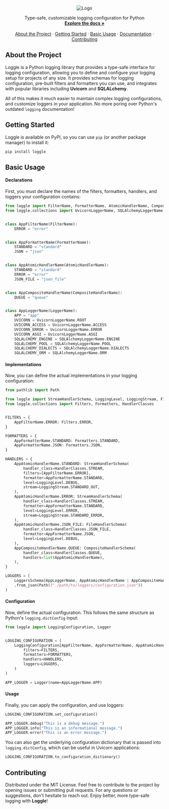 <a id="readme-top"></a> 



<!-- PROJECT SUMMARY -->
<br />
<div align="center">
  <img src="https://i.imgur.com/LlNYjX4.gif/" alt="Logo">
  <p align="center">
    Type-safe, customizable logging configuration for Python
    <br />
    <a href="https://github.com/Kieran-Lock/loggle/"><strong>Explore the docs »</strong></a>
    <br />
    <br />
    <a href="#about-the-project">About the Project</a>
    ·
    <a href="#getting-started">Getting Started</a>
    ·
    <a href="#basic-usage">Basic Usage</a>
    ·
    <a href="https://github.com/Kieran-Lock/loggle/">Documentation</a>
    ·
    <a href="#contributing">Contributing</a>
  </p>
</div>



<!-- ABOUT THE PROJECT -->
## About the Project

Loggle is a Python logging library that provides a type-safe interface for logging configuration, allowing you to define and configure your logging setup for projects of any size. It provides schemas for logging configuration, pre-built filters and formatters you can use, and integrates with popular libraries including **Uvicorn** and **SQLALchemy**.

All of this makes it much easier to maintain complex logging configurations, and customize loggers in your application. No more poring over Python's outdated `logging` documentation!



<!-- GETTING STARTED -->
## Getting Started

Loggle is available on PyPI, so you can use `pip` (or another package manager) to install it:
```bash
pip install loggle
```



<!-- BASIC USAGE -->
## Basic Usage

#### Declarations

First, you must declare the names of the filters, formatters, handlers, and loggers your configuration contains:
```python
from loggle import FilterName, FormatterName, AtomicHandlerName, CompositeHandlerName
from loggle.collections import UvicornLoggerName, SQLAlchemyLoggerName


class AppFilterName(FilterName):
    ERROR = "error"


class AppFormatterName(FormatterName):
    STANDARD = "standard"
    JSON = "json"


class AppAtomicHandlerName(AtomicHandlerName):
    STANDARD = "standard"
    ERROR = "error"
    JSON_FILE = "json_file"


class AppCompositeHandlerName(CompositeHandlerName):
    QUEUE = "queue"


class AppLoggerName(LoggerName):
    APP = "app"
    UVICORN = UvicornLoggerName.ROOT
    UVICORN_ACCESS = UvicornLoggerName.ACCESS
    UVICORN_ERROR = UvicornLoggerName.ERROR
    UVICORN_ASGI = UvicornLoggerName.ASGI
    SQLALCHEMY_ENGINE = SQLAlchemyLoggerName.ENGINE
    SQLALCHEMY_POOL = SQLAlchemyLoggerName.POOL
    SQLALCHEMY_DIALECTS = SQLAlchemyLoggerName.DIALECTS
    SQLALCHEMY_ORM = SQLAlchemyLoggerName.ORM
```

#### Implementations

Now, you can define the actual implementations in your logging configuration:
```python
from pathlib import Path

from loggle import StreamHandlerSchema, LoggingLevel, LoggingStream, FileHandlerSchema, CompositeHandlerSchema, LoggersSchema
from loggle.collections import Filters, Formatters, HandlerClasses


FILTERS = {
    AppFilterName.ERROR: Filters.ERROR,
}

FORMATTERS = {
    AppFormatterName.STANDARD: Formatters.STANDARD,
    AppFormatterName.JSON: Formatters.JSON,
}

HANDLERS = {
    AppAtomicHandlerName.STANDARD: StreamHandlerSchema(
        handler_class=HandlerClasses.STREAM,
        filters=[AppFilterName.ERROR],
        formatter=AppFormatterName.STANDARD,
        level=LoggingLevel.DEBUG,
        stream=LoggingStream.STANDARD_OUT,
    ),
    AppAtomicHandlerName.ERROR: StreamHandlerSchema(
        handler_class=HandlerClasses.STREAM,
        formatter=AppFormatterName.STANDARD,
        level=LoggingLevel.ERROR,
        stream=LoggingStream.STANDARD_ERROR,
    ),
    AppAtomicHandlerName.JSON_FILE: FileHandlerSchema(
        handler_class=HandlerClasses.JSON_FILE,
        formatter=AppFormatterName.JSON,
        level=LoggingLevel.DEBUG,
    ),
    AppCompositeHandlerName.QUEUE: CompositeHandlerSchema(
        handler_class=HandlerClasses.QUEUE,
        handlers=list(AppAtomicHandlerName),
    ),
}

LOGGERS = (
    LoggersSchema[AppLoggerName, AppAtomicHandlerName | AppCompositeHandlerName]
    .from_json(Path(f"./path/to/loggers/configuration.json"))
)
```

#### Configuration

Now, define the actual configuration. This follows the same structure as Python's `logging.dictConfig` input:
```python
from loggle import LoggingConfiguration, Logger


LOGGING_CONFIGURATION = (
    LoggingConfiguration[AppFilterName, AppFormatterName, AppAtomicHandlerName | AppCompositeHandlerName, AppLoggerName].create(
        filters=FILTERS,
        formatters=FORMATTERS,
        handlers=HANDLERS,
        loggers=LOGGERS,
    )
)

APP_LOGGER = Logger(name=AppLoggerName.APP)
```

#### Usage

Finally, you can apply the configuration, and use loggers:
```python
LOGGING_CONFIGURATION.set_configuration()

APP_LOGGER.debug("This is a debug message.")
APP_LOGGER.info("This is an informational message.")
APP_LOGGER.error("This is an error message.")
```

You can also get the underlying configuration dictionary that is passed into `logging.dictConfig`, which can be useful in Uvicorn applications:
```python
LOGGING_CONFIGURATION.to_configuration_dictionary()
```



<!-- CONTRIBUTING -->
## Contributing

Distributed under the MIT License. Feel free to contribute to the project by opening issues or submitting pull requests. For any questions or suggestions, don't hesitate to reach out. Enjoy better, more type-safe logging with **Loggle**!

